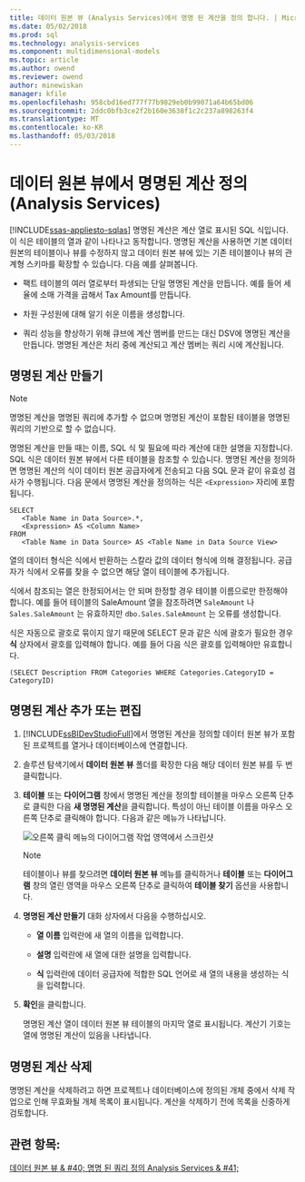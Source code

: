 ```yaml
---
title: 데이터 원본 뷰 (Analysis Services)에서 명명 된 계산을 정의 합니다. | Microsoft Docs
ms.date: 05/02/2018
ms.prod: sql
ms.technology: analysis-services
ms.component: multidimensional-models
ms.topic: article
ms.author: owend
ms.reviewer: owend
author: minewiskan
manager: kfile
ms.openlocfilehash: 958cbd16ed777f77b9829eb0b99071a64b65bd06
ms.sourcegitcommit: 2ddc0bfb3ce2f2b160e3638f1c2c237a898263f4
ms.translationtype: MT
ms.contentlocale: ko-KR
ms.lasthandoff: 05/03/2018
---
```

# <a name="define-named-calculations-in-a-data-source-view-analysis-services"></a>데이터 원본 뷰에서 명명된 계산 정의(Analysis Services)
[!INCLUDE[ssas-appliesto-sqlas](../../includes/ssas-appliesto-sqlas.md)]
  명명된 계산은 계산 열로 표시된 SQL 식입니다. 이 식은 테이블의 열과 같이 나타나고 동작합니다. 명명된 계산을 사용하면 기본 데이터 원본의 테이블이나 뷰를 수정하지 않고 데이터 원본 뷰에 있는 기존 테이블이나 뷰의 관계형 스키마를 확장할 수 있습니다. 다음 예를 살펴봅니다.  
  
-   팩트 테이블의 여러 열로부터 파생되는 단일 명명된 계산을 만듭니다. 예를 들어 세율에 소매 가격을 곱해서 Tax Amount를 만듭니다.  
  
-   차원 구성원에 대해 알기 쉬운 이름을 생성합니다.  
  
-   쿼리 성능을 향상하기 위해 큐브에 계산 멤버를 만드는 대신 DSV에 명명된 계산을 만듭니다. 명명된 계산은 처리 중에 계산되고 계산 멤버는 쿼리 시에 계산됩니다.  
  
## <a name="creating-named-calculations"></a>명명된 계산 만들기  
  
> [!NOTE]  
>  명명된 계산을 명명된 쿼리에 추가할 수 없으며 명명된 계산이 포함된 테이블을 명명된 쿼리의 기반으로 할 수 없습니다.  
  
 명명된 계산을 만들 때는 이름, SQL 식 및 필요에 따라 계산에 대한 설명을 지정합니다. SQL 식은 데이터 원본 뷰에서 다른 테이블을 참조할 수 있습니다. 명명된 계산을 정의하면 명명된 계산의 식이 데이터 원본 공급자에게 전송되고 다음 SQL 문과 같이 유효성 검사가 수행됩니다. 다음 문에서 명명된 계산을 정의하는 식은 `<Expression>` 자리에 포함됩니다.  
  
```  
SELECT   
   <Table Name in Data Source>.*,   
   <Expression> AS <Column Name>   
FROM   
   <Table Name in Data Source> AS <Table Name in Data Source View>  
```  
  
 열의 데이터 형식은 식에서 반환하는 스칼라 값의 데이터 형식에 의해 결정됩니다. 공급자가 식에서 오류를 찾을 수 없으면 해당 열이 테이블에 추가됩니다.  
  
 식에서 참조되는 열은 한정되어서는 안 되며 한정할 경우 테이블 이름으로만 한정해야 합니다. 예를 들어 테이블의 SaleAmount 열을 참조하려면 `SaleAmount` 나 `Sales.SaleAmount` 는 유효하지만 `dbo.Sales.SaleAmount` 는 오류를 생성합니다.  
  
 식은 자동으로 괄호로 묶이지 않기 때문에 SELECT 문과 같은 식에 괄호가 필요한 경우 **식** 상자에서 괄호를 입력해야 합니다. 예를 들어 다음 식은 괄호를 입력해야만 유효합니다.  
  
```  
(SELECT Description FROM Categories WHERE Categories.CategoryID = CategoryID)  
```  
  
## <a name="add-or-edit-a-named-calculation"></a>명명된 계산 추가 또는 편집  
  
1.  [!INCLUDE[ssBIDevStudioFull](../../includes/ssbidevstudiofull-md.md)]에서 명명된 계산을 정의할 데이터 원본 뷰가 포함된 프로젝트를 열거나 데이터베이스에 연결합니다.  
  
2.  솔루션 탐색기에서 **데이터 원본 뷰** 폴더를 확장한 다음 해당 데이터 원본 뷰를 두 번 클릭합니다.  
  
3.  **테이블** 또는 **다이어그램** 창에서 명명된 계산을 정의할 테이블을 마우스 오른쪽 단추로 클릭한 다음 **새 명명된 계산**을 클릭합니다. 특성이 아닌 테이블 이름을 마우스 오른쪽 단추로 클릭해야 합니다. 다음과 같은 메뉴가 나타납니다.  
  
     ![오른쪽 클릭 메뉴의 다이어그램 작업 영역에서 스크린샷](../../analysis-services/multidimensional-models/media/ssas-olapdsv-diagram.gif "오른쪽 클릭 메뉴의 다이어그램 작업 영역에서 스크린 샷")  
  
    > [!NOTE]  
    >  테이블이나 뷰를 찾으려면 **데이터 원본 뷰** 메뉴를 클릭하거나 **테이블** 또는 **다이어그램** 창의 열린 영역을 마우스 오른쪽 단추로 클릭하여 **테이블 찾기** 옵션을 사용합니다.  
  
4.  **명명된 계산 만들기** 대화 상자에서 다음을 수행하십시오.  
  
    -   **열 이름** 입력란에 새 열의 이름을 입력합니다.  
  
    -   **설명** 입력란에 새 열에 대한 설명을 입력합니다.  
  
    -   **식** 입력란에 데이터 공급자에 적합한 SQL 언어로 새 열의 내용을 생성하는 식을 입력합니다.  
  
5.  **확인**을 클릭합니다.  
  
     명명된 계산 열이 데이터 원본 뷰 테이블의 마지막 열로 표시됩니다. 계산기 기호는 열에 명명된 계산이 있음을 나타냅니다.  
  
## <a name="delete-a-named-calculation"></a>명명된 계산 삭제  
 명명된 계산을 삭제하려고 하면 프로젝트나 데이터베이스에 정의된 개체 중에서 삭제 작업으로 인해 무효화될 개체 목록이 표시됩니다. 계산을 삭제하기 전에 목록을 신중하게 검토합니다.  
  
## <a name="see-also"></a>관련 항목:  
 [데이터 원본 뷰 & #40; 명명 된 쿼리 정의 Analysis Services & #41;](../../analysis-services/multidimensional-models/define-named-queries-in-a-data-source-view-analysis-services.md)  
  
  
